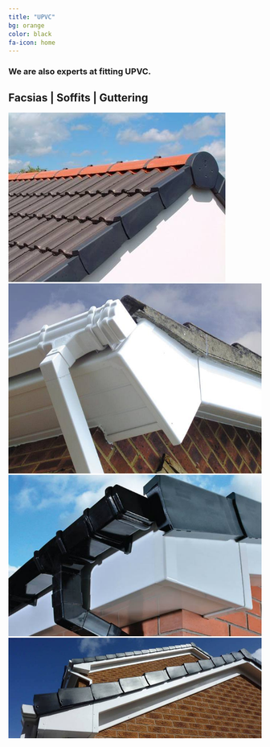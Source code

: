 ```yaml
---
title: "UPVC"
bg: orange
color: black
fa-icon: home
---
```


### We are also experts at fitting UPVC.

## Facsias | Soffits | Guttering

<div>

<img class="row big column"  src="img/fascia1.jpg" alt="upvc" title="upvc" />

<img class="row small  column"  src="img/fascia2.jpg" alt="upvc" title="upvc" />

<img class="row small column"  src="img/fascia4.jpg" alt="upvc" title="upvc" />

<img class="row full column"  src="img/fascia5.jpg" alt="upvc" title="upvc" />

</div>
